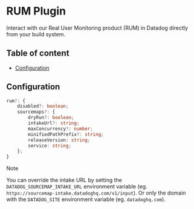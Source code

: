 # RUM Plugin <!-- #omit in toc -->

Interact with our Real User Monitoring product (RUM) in Datadog directly from your build system.

<!-- The title and the following line will both be added to the root README.md  -->

## Table of content <!-- #omit in toc -->

<!-- This is auto generated with yarn cli integrity -->

<!-- #toc -->
-   [Configuration](#configuration)
<!-- #toc -->

## Configuration

```ts
rum?: {
    disabled?: boolean;
    sourcemaps?: {
        dryRun?: boolean;
        intakeUrl?: string;
        maxConcurrency?: number;
        minifiedPathPrefix?: string;
        releaseVersion: string;
        service: string;
    };
}
```

> [!NOTE]
> You can override the intake URL by setting the `DATADOG_SOURCEMAP_INTAKE_URL` environment variable (eg. `https://sourcemap-intake.datadoghq.com/v1/input`).
> Or only the domain with the `DATADOG_SITE` environment variable (eg. `datadoghq.com`).
